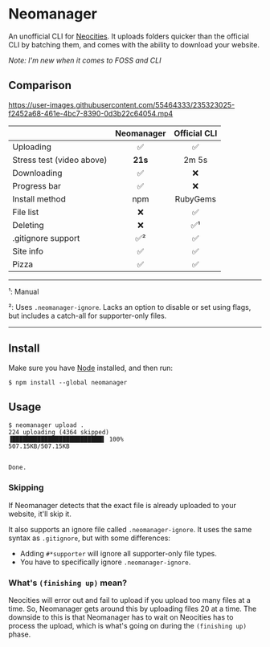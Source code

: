 # Neomanager

An unofficial CLI for [Neocities](https://neocities.org). It uploads folders quicker than the official CLI by batching them, and comes with the ability to download your website.

_Note: I'm new when it comes to FOSS and CLI_

## Comparison

https://user-images.githubusercontent.com/55464333/235323025-f2452a68-461e-4bc7-8390-0d3b22c64054.mp4

|                           | Neomanager | Official CLI |
| :------------------------ | :--------: | :----------: |
| Uploading                 |     ✅     |      ✅      |
| Stress test (video above) |  **21s**   |    2m 5s     |
| Downloading               |     ✅     |      ❌      |
| Progress bar              |     ✅     |      ❌      |
| Install method            |    npm     |   RubyGems   |
| File list                 |     ❌     |      ✅      |
| Deleting                  |     ❌     |     ✅¹      |
| .gitignore support        |    ✅²     |      ✅      |
| Site info                 |     ✅     |      ✅      |
| Pizza                     |     ✅     |      ✅      |

---

¹: Manual

²: Uses `.neomanager-ignore`. Lacks an option to disable or set using flags, but includes a catch-all for supporter-only files.

---

## Install

Make sure you have [Node](https://nodejs.org/en) installed, and then run:

```
$ npm install --global neomanager
```

## Usage

```
$ neomanager upload .
224 uploading (4364 skipped)
▐█████████████████████████▌ 100%
507.15KB/507.15KB


Done.
```

### Skipping

If Neomanager detects that the exact file is already uploaded to your website, it'll skip it.

It also supports an ignore file called `.neomanager-ignore`. It uses the same syntax as `.gitignore`, but with some differences:

-   Adding `#*supporter` will ignore all supporter-only file types.
-   You have to specifically ignore `.neomanager-ignore`.

### What's `(finishing up)` mean?

Neocities will error out and fail to upload if you upload too many files at a time. So, Neomanager gets around this by uploading files 20 at a time. The downside to this is that Neomanager has to wait on Neocities has to process the upload, which is what's going on during the `(finishing up)` phase.
